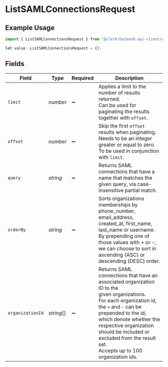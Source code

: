 # ListSAMLConnectionsRequest

## Example Usage

```typescript
import { ListSAMLConnectionsRequest } from "@clerk/backend-api-client/models/operations";

let value: ListSAMLConnectionsRequest = {};
```

## Fields

| Field                                                                                                                                                                                                                                                                                                       | Type                                                                                                                                                                                                                                                                                                        | Required                                                                                                                                                                                                                                                                                                    | Description                                                                                                                                                                                                                                                                                                 |
| ----------------------------------------------------------------------------------------------------------------------------------------------------------------------------------------------------------------------------------------------------------------------------------------------------------- | ----------------------------------------------------------------------------------------------------------------------------------------------------------------------------------------------------------------------------------------------------------------------------------------------------------- | ----------------------------------------------------------------------------------------------------------------------------------------------------------------------------------------------------------------------------------------------------------------------------------------------------------- | ----------------------------------------------------------------------------------------------------------------------------------------------------------------------------------------------------------------------------------------------------------------------------------------------------------- |
| `limit`                                                                                                                                                                                                                                                                                                     | *number*                                                                                                                                                                                                                                                                                                    | :heavy_minus_sign:                                                                                                                                                                                                                                                                                          | Applies a limit to the number of results returned.<br/>Can be used for paginating the results together with `offset`.                                                                                                                                                                                       |
| `offset`                                                                                                                                                                                                                                                                                                    | *number*                                                                                                                                                                                                                                                                                                    | :heavy_minus_sign:                                                                                                                                                                                                                                                                                          | Skip the first `offset` results when paginating.<br/>Needs to be an integer greater or equal to zero.<br/>To be used in conjunction with `limit`.                                                                                                                                                           |
| `query`                                                                                                                                                                                                                                                                                                     | *string*                                                                                                                                                                                                                                                                                                    | :heavy_minus_sign:                                                                                                                                                                                                                                                                                          | Returns SAML connections that have a name that matches the given query, via case-insensitive partial match.                                                                                                                                                                                                 |
| `orderBy`                                                                                                                                                                                                                                                                                                   | *string*                                                                                                                                                                                                                                                                                                    | :heavy_minus_sign:                                                                                                                                                                                                                                                                                          | Sorts organizations memberships by phone_number, email_address, created_at, first_name, last_name or username.<br/>By prepending one of those values with + or -,<br/>we can choose to sort in ascending (ASC) or descending (DESC) order.                                                                  |
| `organizationId`                                                                                                                                                                                                                                                                                            | *string*[]                                                                                                                                                                                                                                                                                                  | :heavy_minus_sign:                                                                                                                                                                                                                                                                                          | Returns SAML connections that have an associated organization ID to the<br/>given organizations.<br/>For each organization id, the `+` and `-` can be<br/>prepended to the id, which denote whether the<br/>respective organization should be included or<br/>excluded from the result set.<br/>Accepts up to 100 organization ids. |